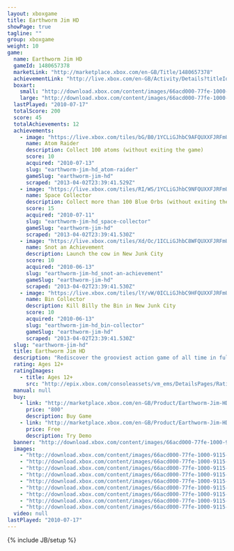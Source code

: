 ```yaml
---
layout: xboxgame
title: Earthworm Jim HD
showPage: true
tagline: ""
group: xboxgame
weight: 10
game: 
  name: Earthworm Jim HD
  gameId: 1480657378
  marketLink: "http://marketplace.xbox.com/en-GB/Title/1480657378"
  achievementLink: "http://live.xbox.com/en-GB/Activity/Details?titleId=1480657378"
  boxart: 
    small: "http://download.xbox.com/content/images/66acd000-77fe-1000-9115-d802584109e2/1033/boxartsm.jpg"
    large: "http://download.xbox.com/content/images/66acd000-77fe-1000-9115-d802584109e2/1033/boxartlg.jpg"
  lastPlayed: "2010-07-17"
  totalScore: 200
  score: 45
  totalAchievements: 12
  achievements: 
    - image: "https://live.xbox.com/tiles/bG/B0/1YCLiGJhbC9AFQUXXFJRFmUyL2FjaC8wLzQAAAAA5+fn+ltgdw==.jpg"
      name: Atom Raider
      description: Collect 100 atoms (without exiting the game)
      score: 10
      acquired: "2010-07-13"
      slug: "earthworm-jim-hd_atom-raider"
      gameSlug: "earthworm-jim-hd"
      scraped: "2013-04-02T23:39:41.529Z"
    - image: "https://live.xbox.com/tiles/RI/WS/1YCLiGJhbC9NFQUXXFJRFmUyL2FjaC8wLzkAAAAA5+fn+r2FXw==.jpg"
      name: Space Collector
      description: Collect more than 100 Blue Orbs (without exiting the game)
      score: 15
      acquired: "2010-07-11"
      slug: "earthworm-jim-hd_space-collector"
      gameSlug: "earthworm-jim-hd"
      scraped: "2013-04-02T23:39:41.530Z"
    - image: "https://live.xbox.com/tiles/Xd/Oc/1ICLiGJhbC8WFQUXXFJRFmUyL2FjaC8wL2IAAAAA5+fn+7PTRg==.jpg"
      name: Snot an Achievement
      description: Launch the cow in New Junk City
      score: 10
      acquired: "2010-06-13"
      slug: "earthworm-jim-hd_snot-an-achievement"
      gameSlug: "earthworm-jim-hd"
      scraped: "2013-04-02T23:39:41.530Z"
    - image: "https://live.xbox.com/tiles/lY/vW/0ICLiGJhbC9HFQUXXFJRFmUyL2FjaC8wLzMAAAAA5+fn--mLjg==.jpg"
      name: Bin Collector
      description: Kill Billy the Bin in New Junk City
      score: 10
      acquired: "2010-06-13"
      slug: "earthworm-jim-hd_bin-collector"
      gameSlug: "earthworm-jim-hd"
      scraped: "2013-04-02T23:39:41.530Z"
  slug: "earthworm-jim-hd"
  title: Earthworm Jim HD
  description: "Rediscover the grooviest action game of all time in full HD glory! For the first time, grab friends and combine your wormy powers in 4-player co-op locally or online. Explore all the original levels, experience wild gameplay and rock out the remastered cult soundtrack. But there&apos;s more to discover with brand new enemies to blast into pieces and never-before-seen locations. Now that&apos;s groooovy! There are no refunds for this item. For more information, see www.xbox.com/live/accounts."
  rating: Ages 12+
  ratingImages: 
    - title: Ages 12+
      src: "http://epix.xbox.com/consoleassets/vm_ems/DetailsPages/RatingSystemID/14/default/Values/14003.png"
  manual: null
  buy: 
    - link: "http://marketplace.xbox.com/en-GB/Product/Earthworm-Jim-HD/66acd000-77fe-1000-9115-d802584109e2?purchase=1&amp;DownloadType=Game"
      price: "800"
      description: Buy Game
    - link: "http://marketplace.xbox.com/en-GB/Product/Earthworm-Jim-HD/66acd000-77fe-1000-9115-d802584109e2?purchase=1&amp;DownloadType=GameDemo"
      price: Free
      description: Try Demo
  banner: "http://download.xbox.com/content/images/66acd000-77fe-1000-9115-d802584109e2/1033/banner.png"
  images: 
    - "http://download.xbox.com/content/images/66acd000-77fe-1000-9115-d802584109e2/1033/screenlg1.jpg"
    - "http://download.xbox.com/content/images/66acd000-77fe-1000-9115-d802584109e2/1033/screenlg2.jpg"
    - "http://download.xbox.com/content/images/66acd000-77fe-1000-9115-d802584109e2/1033/screenlg3.jpg"
    - "http://download.xbox.com/content/images/66acd000-77fe-1000-9115-d802584109e2/1033/screenlg4.jpg"
    - "http://download.xbox.com/content/images/66acd000-77fe-1000-9115-d802584109e2/1033/screenlg5.jpg"
    - "http://download.xbox.com/content/images/66acd000-77fe-1000-9115-d802584109e2/1033/screenlg6.jpg"
    - "http://download.xbox.com/content/images/66acd000-77fe-1000-9115-d802584109e2/1033/screenlg7.jpg"
    - "http://download.xbox.com/content/images/66acd000-77fe-1000-9115-d802584109e2/1033/screenlg8.jpg"
    - "http://download.xbox.com/content/images/66acd000-77fe-1000-9115-d802584109e2/1033/screenlg9.jpg"
  video: null
lastPlayed: "2010-07-17"
---
```

{% include JB/setup %}